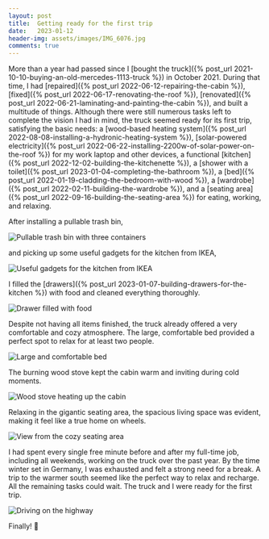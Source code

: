 ```yaml
---
layout: post
title:  Getting ready for the first trip
date:   2023-01-12
header-img: assets/images/IMG_6076.jpg
comments: true
---
```


More than a year had passed since I [bought the truck]({% post_url  2021-10-10-buying-an-old-mercedes-1113-truck %}) in October 2021. During that time, I had [repaired]({% post_url 2022-06-12-repairing-the-cabin %}), [fixed]({% post_url 2022-06-17-renovating-the-roof %}), [renovated]({% post_url 2022-06-21-laminating-and-painting-the-cabin %}), and built a multitude of things. Although there were still numerous tasks left to complete the vision I had in mind, the truck seemed ready for its first trip, satisfying the basic needs: a [wood-based heating system]({% post_url 2022-08-08-installing-a-hydronic-heating-system %}), [solar-powered electricity]({% post_url 2022-06-22-installing-2200w-of-solar-power-on-the-roof %}) for my work laptop and other devices, a functional [kitchen]({% post_url 2022-12-02-building-the-kitchenette %}), a [shower with a toilet]({% post_url 2023-01-04-completing-the-bathroom %}), a [bed]({% post_url 2022-01-19-cladding-the-bedroom-with-wood %}), a [wardrobe]({% post_url 2022-02-11-building-the-wardrobe %}), and a [seating area]({% post_url 2022-09-16-building-the-seating-area %}) for eating, working, and relaxing.

After installing a pullable trash bin,

![Pullable trash bin with three containers](/assets/images/IMG_6064.jpg)

and picking up some useful gadgets for the kitchen from IKEA,

![Useful gadgets for the kitchen from IKEA](/assets/images/IMG_6049.jpg)

I filled the [drawers]({% post_url 2023-01-07-building-drawers-for-the-kitchen %}) with food and cleaned everything thoroughly.

![Drawer filled with food](/assets/images/IMG_6051.jpg)

Despite not having all items finished, the truck already offered a very comfortable and cozy atmosphere. The large, comfortable bed provided a perfect spot to relax for at least two people.

![Large and comfortable bed](/assets/images/IMG_6463.jpg)

The burning wood stove kept the cabin warm and inviting during cold moments.

![Wood stove heating up the cabin](/assets/images/IMG_5665.jpg)

Relaxing in the gigantic seating area, the spacious living space was evident, making it feel like a true home on wheels.

![View from the cozy seating area](/assets/images/IMG_6076.jpg)

I had spent every single free minute before and after my full-time job, including all weekends, working on the truck over the past year. By the time winter set in Germany, I was exhausted and felt a strong need for a break. A trip to the warmer south seemed like the perfect way to relax and recharge. All the remaining tasks could wait. The truck and I were ready for the first trip.

![Driving on the highway](/assets/images/IMG_6034.jpg)

Finally! :tada: